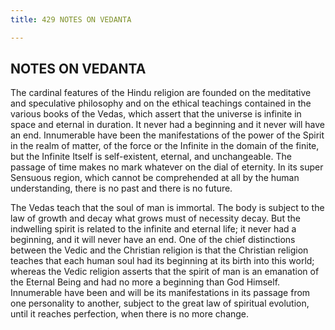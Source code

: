 ```yaml
---
title: 429 NOTES ON VEDANTA

---
```

  

## NOTES ON VEDANTA

The cardinal features of the Hindu religion are founded on the
meditative and speculative philosophy and on the ethical teachings
contained in the various books of the Vedas, which assert that the
universe is infinite in space and eternal in duration. It never had a
beginning and it never will have an end. Innumerable have been the
manifestations of the power of the Spirit in the realm of matter, of the
force or the Infinite in the domain of the finite, but the Infinite
Itself is self-existent, eternal, and unchangeable. The passage of time
makes no mark whatever on the dial of eternity. In its super Sensuous
region, which cannot be comprehended at all by the human understanding,
there is no past and there is no future.

The Vedas teach that the soul of man is immortal. The body is subject to
the law of growth and decay what grows must of necessity decay. But the
indwelling spirit is related to the infinite and eternal life; it never
had a beginning, and it will never have an end. One of the chief
distinctions between the Vedic and the Christian religion is that the
Christian religion teaches that each human soul had its beginning at its
birth into this world; whereas the Vedic religion asserts that the
spirit of man is an emanation of the Eternal Being and had no more a
beginning than God Himself. Innumerable have been and will be its
manifestations in its passage from one personality to another, subject
to the great law of spiritual evolution, until it reaches perfection,
when there is no more change.